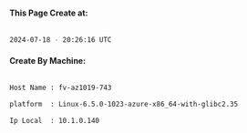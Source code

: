 
   
#### This Page Create at:

```bash

2024-07-18 - 20:26:16 UTC

```

#### Create By Machine:

```bash

Host Name : fv-az1019-743

platform  : Linux-6.5.0-1023-azure-x86_64-with-glibc2.35

Ip Local  : 10.1.0.140

```

